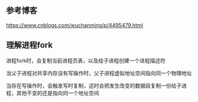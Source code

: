 ## 参考博客
https://www.cnblogs.com/wuchanming/p/4495479.html

## 理解进程fork

进程fork时，会复制当前进程页表，以及给子进程创建一个进程描述符

当父子进程对共享内存没有写操作时，父子进程虚拟地址空间指向同一个物理地址

当存在写操作时，会触发写时复制，这时会把发生改变的数据段复制一份给子进程，其他不变的还是指向同一个地址空间